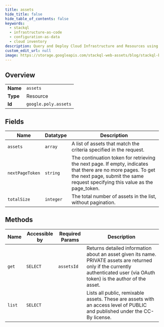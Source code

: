 ```yaml
---
title: assets
hide_title: false
hide_table_of_contents: false
keywords:
  - stackql
  - infrastructure-as-code
  - configuration-as-data
  - cloud inventory
description: Query and Deploy Cloud Infrastructure and Resources using SQL
custom_edit_url: null
image: https://storage.googleapis.com/stackql-web-assets/blog/stackql-blog-post-featured-image.png
---
```

  
    

## Overview
<table><tbody>
<tr><td><b>Name</b></td><td><code>assets</code></td></tr>
<tr><td><b>Type</b></td><td>Resource</td></tr>
<tr><td><b>Id</b></td><td><code>google.poly.assets</code></td></tr>
</tbody></table>

## Fields
| Name | Datatype | Description |
| ---- | -------- | ----------- |
| `assets` | `array` | A list of assets that match the criteria specified in the request. |
| `nextPageToken` | `string` | The continuation token for retrieving the next page. If empty, indicates that there are no more pages. To get the next page, submit the same request specifying this value as the page_token. |
| `totalSize` | `integer` | The total number of assets in the list, without pagination. |
## Methods
| Name | Accessible by | Required Params | Description |
| ---- | ------------- | --------------- | ----------- |
| `get` | `SELECT` | `assetsId` | Returns detailed information about an asset given its name. PRIVATE assets are returned only if the currently authenticated user (via OAuth token) is the author of the asset. |
| `list` | `SELECT` |  | Lists all public, remixable assets. These are assets with an access level of PUBLIC and published under the CC-By license. |
